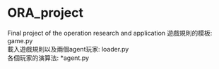 # ORA_project
Final project of the operation research and application
遊戲規則的模板: game.py  
載入遊戲規則以及兩個agent玩家: loader.py  
各個玩家的演算法: *agent.py  
